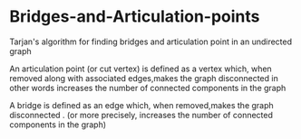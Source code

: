 # Bridges-and-Articulation-points 
Tarjan's algorithm for finding bridges and articulation point in an undirected graph

An articulation point (or cut vertex) is defined as a vertex which,
when removed along with associated edges,makes the graph disconnected in other words increases the number of connected components in the graph 


A bridge is defined as an edge which, when removed,makes the graph disconnected .
(or more precisely, increases the number of connected components in the graph)


